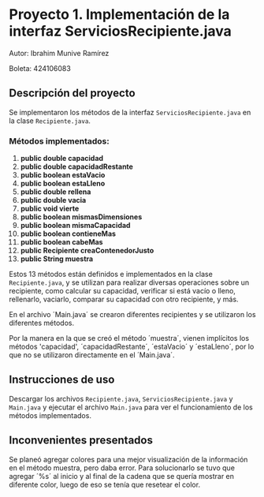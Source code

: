 # Proyecto 1. Implementación de la interfaz ServiciosRecipiente.java

Autor: Ibrahim Munive Ramírez

Boleta: 424106083

## Descripción del proyecto

Se implementaron los métodos de la interfaz `ServiciosRecipiente.java` en la clase `Recipiente.java`.

### Métodos implementados:

1. **public double capacidad**
2. **public double capacidadRestante**
3. **public boolean estaVacio**
4. **public boolean estaLleno**
5. **public double rellena**
6. **public double vacia**
7. **public void vierte**
8. **public boolean mismasDimensiones**
9. **public boolean mismaCapacidad**
10. **public boolean contieneMas**
11. **public boolean cabeMas**
12. **public Recipiente creaContenedorJusto**
13. **public String muestra**

Estos 13 métodos están definidos e implementados en la clase `Recipiente.java`, y se utilizan para realizar diversas operaciones sobre un recipiente, como calcular su capacidad, verificar si está vacío o lleno, rellenarlo, vaciarlo, comparar su capacidad con otro recipiente, y más.

En el archivo ´Main.java´ se crearon diferentes recipientes y se utilizaron los diferentes métodos. 

Por la manera en la que se creó el método ´muestra´, vienen implícitos los métodos 'capacidad', ´capacidadRestante´, ´estaVacio´ y ´estaLleno´, por lo que no se utilizaron directamente en el ´Main.java´. 

## Instrucciones de uso

Descargar los archivos `Recipiente.java`, `ServiciosRecipiente.java` y `Main.java` y ejecutar el archivo `Main.java` para ver el funcionamiento de los métodos implementados.

## Inconvenientes presentados 

Se planeó agregar colores para una mejor visualización de la información en el método muestra, pero daba error. Para solucionarlo se tuvo que agregar ´%s´ al inicio y al final de la cadena que se quería mostrar en diferente color, luego de eso se tenía que resetear el color. 